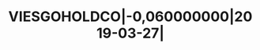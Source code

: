 ---
layout: asset
title: VIESGOHOLDCO|-0,060000000|2019-03-27|                       
isin: XS1888336911
---